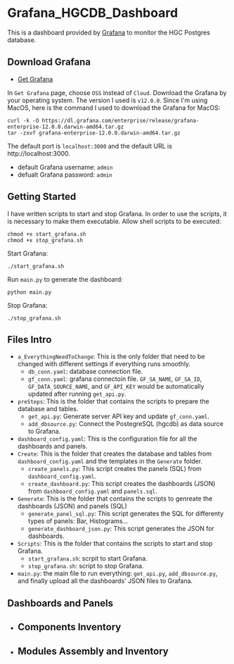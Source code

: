 # Grafana_HGCDB_Dashboard
This is a dashboard provided by [Grafana](https://github.com/grafana/grafana?tab=readme-ov-file) to monitor the HGC Postgres database. 

## Download Grafana
- [Get Grafana](https://grafana.com/get)

In `Get Grafana` page, choose `OSS` instead of `Cloud`. Download the Grafana by your operating system. The version I used is `v12.0.0`. Since I'm using MacOS, here is the command I used to download the Grafana for MacOS:
```
curl -k -O https://dl.grafana.com/enterprise/release/grafana-enterprise-12.0.0.darwin-amd64.tar.gz
tar -zxvf grafana-enterprise-12.0.0.darwin-amd64.tar.gz
```

The default port is `localhost:3000` and the default URL is http://localhost:3000.
- default Grafana username: `admin`
- defualt Grafana password: `admin`

## Getting Started
I have written scripts to start and stop Grafana. In order to use the scripts, it is necessary to make them executable.
Allow shell scripts to be executed:
```
chmod +x start_grafana.sh
chmod +x stop_grafana.sh
```

Start Grafana:
```
./start_grafana.sh
```

Run `main.py` to generate the dashboard:
```
python main.py
```

Stop Grafana:
```
./stop_grafana.sh
```

## Files Intro
- `a_EverythingNeedToChange`: This is the only folder that need to be changed with different settings if everything runs smoothly. 
    - `db_conn.yaml`: database connection file.
    - `gf_conn.yaml`: grafana connectoin file. `GF_SA_NAME`, `GF_SA_ID`, `GF_DATA_SOURCE_NAME`, and `GF_API_KEY` would be automatically updated after running `get_api.py`.
- `preSteps`: This is the folder that contains the scripts to prepare the database and tables.
    - `get_api.py`: Generate server API key and update `gf_conn.yaml`.
    - `add_dbsource.py`: Connect the PostegreSQL (hgcdb) as data source to Grafana.
- `dashboard_config.yaml`: This is the configuration file for all the dashboards and panels.
- `Create`: This is the folder that creates the database and tables from `dashboard_config.yaml` and the templates in the `Generate` folder.
    - `create_panels.py`: This script creates the panels (SQL) from `dashboard_config.yaml`.
    - `create_dashboard.py`: This script creates the dashboards (JSON) from `dashboard_config.yaml` and `panels.sql`.
- `Generate`: This is the folder that contains the scripts to genreate the dashboards (JSON) and panels (SQL)
    - `generate_panel_sql.py`: This script generates the SQL for differenty types of panels: Bar, Histograms...
    - `generate_dashboard_json.py`: This script generates the JSON for dashboards.
- `Scripts`: This is the folder that contains the scripts to start and stop Grafana.
    - `start_grafana.sh`: scrpit to start Grafana.
    - `stop_grafana.sh`: script to stop Grafana.
- `main.py`: the main file to run everything: `get_api.py`, `add_dbsource.py`, and finally upload all the dashboards' JSON files to Grafana.

## Dashboards and Panels
- Components Inventory
    -
- Modules Assembly and Inventory
    -